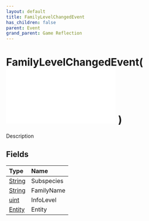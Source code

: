 ```yaml
---
layout: default
title: FamilyLevelChangedEvent
has_children: false
parent: Event
grand_parent: Game Reflection
---
```

# FamilyLevelChangedEvent( ![ EntityEventBase ](/game-reflection/events/entity_event_base.md) )
Description 

## Fields
| Type | Name |
|:-------------|:--------------|
| [String](/game-reflection/components/string.md) | Subspecies |
| [String](/game-reflection/components/string.md) | FamilyName |
| [uint](/game-reflection/components/uint.md) | InfoLevel |
| [Entity](/game-reflection/classes/entity.md) | Entity |
